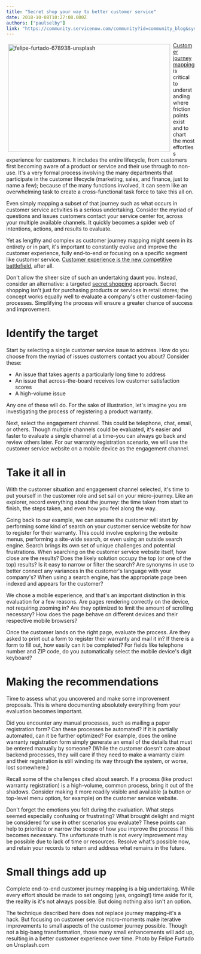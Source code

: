 ```yaml
---
title: "Secret shop your way to better customer service"
date: 2018-10-08T10:27:08.000Z
authors: ["paulselby"]
link: "https://community.servicenow.com/community?id=community_blog&sys_id=60419305db05e784a39a0b55ca96195e"
---
```

<p><img class="alignnone  wp-image-3342" style="padding: 5px;" src="https://insightsincustomerservice.files.wordpress.com/2018/10/felipe-furtado-678938-unsplash.jpg" alt="felipe-furtado-678938-unsplash" width="433" height="288" align="left" /> <a href="https://en.wikipedia.org/wiki/Customer_experience#Customer_journey_mapping" target="_blank" rel="nofollow">Customer journey mapping</a> is critical to understanding where friction points exist and to chart the most effortless experience for customers. It includes the entire lifecycle, from customers first becoming aware of a product or service and their use through to non-use. It&#39;s a very formal process involving the many departments that participate in the customer lifecycle (marketing, sales, and finance, just to name a few); because of the many functions involved, it can seem like an overwhelming task to create a cross-functional task force to take this all on.</p>
<p>Even simply mapping a subset of that journey such as what occurs in customer service activities is a serious undertaking. Consider the myriad of questions and issues customers contact your service center for, across your multiple available channels. It quickly becomes a spider web of intentions, actions, and results to evaluate.</p>
<p>Yet as lengthy and complex as customer journey mapping might seem in its entirety or in part, it&#39;s important to constantly evolve and improve the customer experience, fully end-to-end or focusing on a specific segment like customer service. <a href="https://www.gartner.com/doc/3069817/customer-experience-new-competitive-battlefield" target="_blank" rel="nofollow">Customer experience is the new competitive battlefield</a>, after all.</p>
<p>Don&#39;t allow the sheer size of such an undertaking daunt you. Instead, consider an alternative: a targeted <a href="https://en.wikipedia.org/wiki/Mystery_shopping" target="_blank" rel="nofollow">secret shopping</a> approach. Secret shopping isn&#39;t just for purchasing products or services in retail stores; the concept works equally well to evaluate a company&#39;s other customer-facing processes. Simplifying the process will ensure a greater chance of success and improvement.</p>
<h1>Identify the target</h1>
<p>Start by selecting a single customer service issue to address. How do you choose from the myriad of issues customers contact you about? Consider these:</p>
<ul><li>An issue that takes agents a particularly long time to address</li><li>An issue that across-the-board receives low customer satisfaction scores</li><li>A high-volume issue</li></ul>
<p>Any one of these will do. For the sake of illustration, let&#39;s imagine you are investigating the process of registering a product warranty.</p>
<p>Next, select the engagement channel. This could be telephone, chat, email, or others. Though multiple channels could be evaluated, it&#39;s easier and faster to evaluate a single channel at a time–you can always go back and review others later. For our warranty registration scenario, we will use the customer service website on a mobile device as the engagement channel.</p>
<h1>Take it all in</h1>
<p>With the customer situation and engagement channel selected, it&#39;s time to put yourself in the customer role and set sail on your micro-journey. Like an explorer, record everything about the journey: the time taken from start to finish, the steps taken, and even how you feel along the way.</p>
<p>Going back to our example, we can assume the customer will start by performing some kind of search on your customer service website for how to register for their warranty. This could involve exploring the website menus, performing a site-wide search, or even using an outside search engine. Search brings its own set of unique challenges and potential frustrations. When searching on the customer service website itself, how close are the results? Does the likely solution occupy the top (or one of the top) results? Is it easy to narrow or filter the search? Are synonyms in use to better connect any variances in the customer&#39;s language with your company&#39;s? When using a search engine, has the appropriate page been indexed and appears for the customer?</p>
<p>We chose a mobile experience, and that&#39;s an important distinction in this evaluation for a few reasons. Are pages rendering correctly on the device, not requiring zooming in? Are they optimized to limit the amount of scrolling necessary? How does the page behave on different devices and their respective mobile browsers?</p>
<p>Once the customer lands on the right page, evaluate the process. Are they asked to print out a form to register their warranty and mail it in? If there is a form to fill out, how easily can it be completed? For fields like telephone number and ZIP code, do you automatically select the mobile device&#39;s digit keyboard?</p>
<h1>Making the recommendations</h1>
<p>Time to assess what you uncovered and make some improvement proposals. This is where documenting absolutely everything from your evaluation becomes important.</p>
<p>Did you encounter any manual processes, such as mailing a paper registration form? Can these processes be automated? If it is partially automated, can it be further optimized? For example, does the online warranty registration form simply generate an email of the details that must be entered manually by someone? (While the customer doesn&#39;t care about backend processes, they will care if they need to make a warranty claim and their registration is still winding its way through the system, or worse, lost somewhere.)</p>
<p>Recall some of the challenges cited about search. If a process (like product warranty registration) is a high-volume, common process, bring it out of the shadows. Consider making it more readily visible and available (a button or top-level menu option, for example) on the customer service website.</p>
<p>Don&#39;t forget the emotions you felt during the evaluation. What steps seemed especially confusing or frustrating? What brought delight and might be considered for use in other scenarios you evaluate? These points can help to prioritize or narrow the scope of how you improve the process if this becomes necessary. The unfortunate truth is not every improvement may be possible due to lack of time or resources. Resolve what&#39;s possible now, and retain your records to return and address what remains in the future.</p>
<h1>Small things add up</h1>
<p>Complete end-to-end customer journey mapping is a big undertaking. While every effort should be made to set ongoing (yes, ongoing!) time aside for it, the reality is it&#39;s not always possible. But doing nothing also isn&#39;t an option.</p>
<p>The technique described here does not replace journey mapping–it&#39;s a hack. But focusing on customer service micro-moments make iterative improvements to small aspects of the customer journey possible. Though not a big-bang transformation, those many small enhancements will add up, resulting in a better customer experience over time. Photo by Felipe Furtado on Unsplash.com</p>